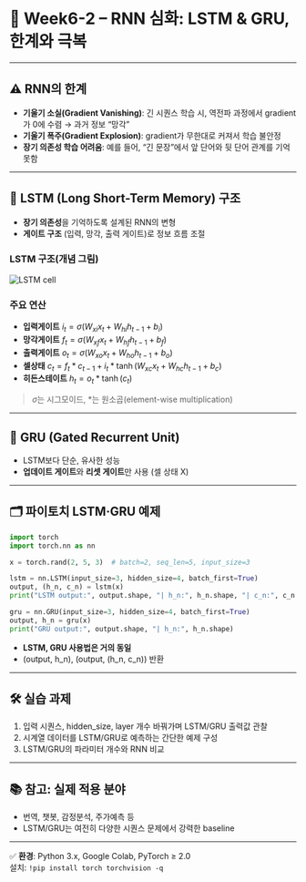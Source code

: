 # 📘 Week6-2 – RNN 심화: LSTM & GRU, 한계와 극복

---

## ⚠️ RNN의 한계

- **기울기 소실(Gradient Vanishing)**: 긴 시퀀스 학습 시, 역전파 과정에서 gradient가 0에 수렴 → 과거 정보 “망각”
- **기울기 폭주(Gradient Explosion)**: gradient가 무한대로 커져서 학습 불안정
- **장기 의존성 학습 어려움**: 예를 들어, “긴 문장”에서 앞 단어와 뒷 단어 관계를 기억 못함

---

## 🧩 LSTM (Long Short-Term Memory) 구조

- **장기 의존성**을 기억하도록 설계된 RNN의 변형
- **게이트 구조** (입력, 망각, 출력 게이트)로 정보 흐름 조절

### LSTM 구조(개념 그림)

![LSTM cell](https://colah.github.io/posts/2015-08-Understanding-LSTMs/img/LSTM3-chain.png)

### 주요 연산

- **입력게이트** $i_t = \sigma(W_{xi}x_t + W_{hi}h_{t-1} + b_i)$
- **망각게이트** $f_t = \sigma(W_{xf}x_t + W_{hf}h_{t-1} + b_f)$
- **출력게이트** $o_t = \sigma(W_{xo}x_t + W_{ho}h_{t-1} + b_o)$
- **셀상태** $c_t = f_t * c_{t-1} + i_t * \tanh(W_{xc}x_t + W_{hc}h_{t-1} + b_c)$
- **히든스테이트** $h_t = o_t * \tanh(c_t)$

> $\sigma$는 시그모이드, $*$는 원소곱(element-wise multiplication)

---

## 🧩 GRU (Gated Recurrent Unit)

- LSTM보다 단순, 유사한 성능
- **업데이트 게이트**와 **리셋 게이트**만 사용 (셀 상태 X)

---

## 🗂️ 파이토치 LSTM·GRU 예제

```python
import torch
import torch.nn as nn

x = torch.rand(2, 5, 3)  # batch=2, seq_len=5, input_size=3

lstm = nn.LSTM(input_size=3, hidden_size=4, batch_first=True)
output, (h_n, c_n) = lstm(x)
print("LSTM output:", output.shape, "| h_n:", h_n.shape, "| c_n:", c_n.shape)

gru = nn.GRU(input_size=3, hidden_size=4, batch_first=True)
output, h_n = gru(x)
print("GRU output:", output.shape, "| h_n:", h_n.shape)
```

- **LSTM, GRU 사용법은 거의 동일**
- (output, h_n), (output, (h_n, c_n)) 반환

---

## 🛠️ 실습 과제

1. 입력 시퀀스, hidden_size, layer 개수 바꿔가며 LSTM/GRU 출력값 관찰
2. 시계열 데이터를 LSTM/GRU로 예측하는 간단한 예제 구성
3. LSTM/GRU의 파라미터 개수와 RNN 비교

---

## 📚 참고: 실제 적용 분야

- 번역, 챗봇, 감정분석, 주가예측 등
- LSTM/GRU는 여전히 다양한 시퀀스 문제에서 강력한 baseline

---

✅ **환경**: Python 3.x, Google Colab, PyTorch ≥ 2.0  
설치: `!pip install torch torchvision -q`
